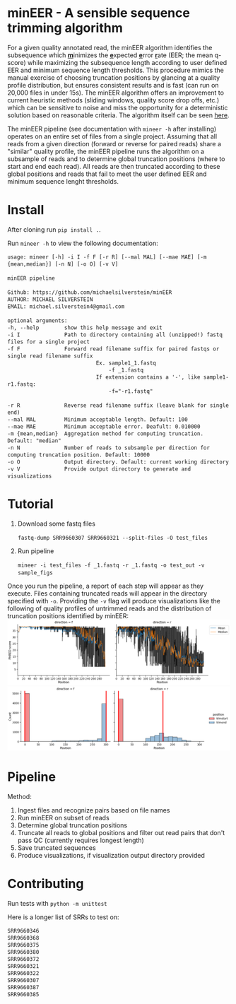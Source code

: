 # minEER - A sensible sequence trimming algorithm

 For a given quality annotated read, the minEER algorithm identifies the subsequence which <u>**m**</u>inimizes the <u>**e**</u>xpected <u>**e**</u>rror <u>**r**</u>ate (EER; the mean q-score) while maximizing the subsequence length according to user defined EER and minimum sequence length thresholds. This procedure mimics the manual exercise of choosing truncation positions by glancing at a quality profile distribution, but ensures consistent results and is fast (can run on 20,000 files in under 15s). The minEER algorithm offers an improvement to current heuristic methods (sliding windows, quality score drop offs, etc.) which can be sensitive to noise and miss the opportunity for a deterministic solution based on reasonable criteria. The algorithm itself can be seen [here](mineer/mineer.py).

The minEER pipeline (see documentation with `mineer -h` after installing) operates on an entire set of files from a single project. Assuming that all reads from a given direction (forward or reverse for paired reads) share a "similar" quality profile, the minEER pipeline runs the algorithm on a subsample of reads and to determine global truncation positions (where to start and end each read). All reads are then truncated according to these global positions and reads that fail to meet the user defined EER and minimum sequence lenght thresholds.

# Install
After cloning run `pip install .`. 

Run `mineer -h` to view the following documentation:

    usage: mineer [-h] -i I -f F [-r R] [--mal MAL] [--mae MAE] [-m {mean,median}] [-n N] [-o O] [-v V]

    minEER pipeline

    Github: https://github.com/michaelsilverstein/minEER
    AUTHOR: MICHAEL SILVERSTEIN
    EMAIL: michael.silverstein4@gmail.com

    optional arguments:
    -h, --help        show this help message and exit
    -i I              Path to directory containing all (unzipped!) fastq files for a single project
    -f F              Forward read filename suffix for paired fastqs or single read filename suffix
                                Ex. sample1_1.fastq
                                    -f _1.fastq
                                If extension contains a '-', like sample1-r1.fastq:
                                    -f="-r1.fastq"
                            
    -r R              Reverse read filename suffix (leave blank for single end)
    --mal MAL         Minimum acceptable length. Default: 100
    --mae MAE         Minimum acceptable error. Deafult: 0.010000
    -m {mean,median}  Aggregation method for computing truncation. Default: "median"
    -n N              Number of reads to subsample per direction for computing truncation position. Default: 10000
    -o O              Output directory. Default: current working directory
    -v V              Provide output directory to generate and visualizations
    
# Tutorial
1. Download some fastq files

    `fastq-dump SRR9660307 SRR9660321 --split-files -O test_files`

2. Run  pipeline

    `mineer -i test_files -f _1.fastq -r _1.fastq -o test_out -v sample_figs`


Once you run the pipeline, a report of each step will appear as they execute. Files containing truncated reads will appear in the directory specified with `-o`. Providing the `-v` flag will produce visualizations like the following of quality profiles of untrimmed reads and the distribution of truncation positions identified by minEER:
![quality-profiles](sample_figs/phred_profiles.png)
![trunc-dist](sample_figs/trunc_dist.png)
# Pipeline

Method:

1. Ingest files and recognize pairs based on file names
2. Run minEER on subset of reads
3. Determine global truncation positions
4. Truncate all reads to global positions and filter out read pairs that don't pass QC (currently requires longest length)
5. Save truncated sequences
6. Produce visualizations, if visualization output directory provided

# Contributing
Run tests with `python -m unittest`

Here is a longer list of SRRs to test on:

    SRR9660346
    SRR9660368
    SRR9660375
    SRR9660380
    SRR9660372
    SRR9660321
    SRR9660322
    SRR9660307
    SRR9660387
    SRR9660385
